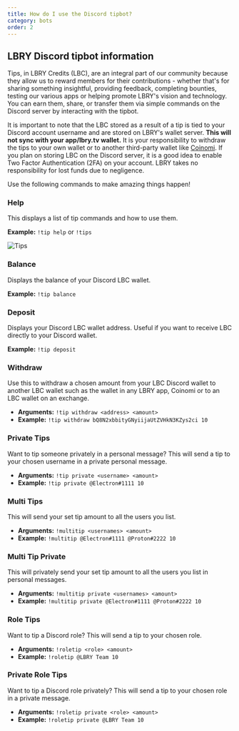 ```yaml
---
title: How do I use the Discord tipbot?
category: bots
order: 2
---
```


## LBRY Discord tipbot information

Tips, in LBRY Credits (LBC), are an integral part of our community because they allow us to reward members for their contributions - whether that's for sharing something insightful, providing feedback, completing bounties, testing our various apps or helping promote LBRY's vision and technology. You can earn them, share, or transfer them via simple commands on the Discord server by interacting with the tipbot.

It is important to note that the LBC stored as a result of a tip is tied to your Discord account username and are stored on LBRY's wallet server. **This will not sync with your app/lbry.tv wallet.** It is your responsibility to withdraw the tips to your own wallet or to another third-party wallet like [Coinomi](https://play.google.com/store/apps/details?id=com.coinomi.wallet). If you plan on storing LBC on the Discord server, it is a good idea to enable Two Factor Authentication (2FA) on your account. LBRY takes no responsibility for lost funds due to negligence.

Use the following commands to make amazing things happen!

### Help
This displays a list of tip commands and how to use them.

**Example:** `!tip help` or `!tips`

![Tips](https://spee.ch/0/update-screenshot.jpeg)

### Balance
Displays the balance of your Discord LBC wallet.

**Example:** `!tip balance`

### Deposit
Displays your Discord LBC wallet address. Useful if you want to receive LBC directly to your Discord wallet.

**Example:** `!tip deposit`

### Withdraw
Use this to withdraw a chosen amount from your LBC Discord wallet to another LBC wallet such as the wallet in any LBRY app, Coinomi or to an LBC wallet on an exchange.

- **Arguments:** `!tip withdraw <address> <amount>`
- **Example:** `!tip withdraw bQ8N2xbbityGNyiijaUtZVHkN3KZys2ci 10`

### Private Tips
Want to tip someone privately in a personal message? This will send a tip to your chosen username in a private personal message.

- **Arguments:** `!tip private <username> <amount>`
- **Example:** `!tip private @Electron#1111 10`

### Multi Tips
This will send your set tip amount to all the users you list.

- **Arguments:** `!multitip <usernames> <amount>`
- **Example:** `!multitip @Electron#1111 @Proton#2222 10`

### Multi Tip Private
This will privately send your set tip amount to all the users you list in personal messages.

- **Arguments:** `!multitip private <usernames> <amount>`
- **Example:** `!multitip private @Electron#1111 @Proton#2222 10`

### Role Tips
Want to tip a Discord role? This will send a tip to your chosen role.

- **Arguments:** `!roletip <role> <amount>`
- **Example:** `!roletip @LBRY Team 10`

### Private Role Tips
Want to tip a Discord role privately? This will send a tip to your chosen role in a private message.

- **Arguments:** `!roletip private <role> <amount>`
- **Example:** `!roletip private @LBRY Team 10`
